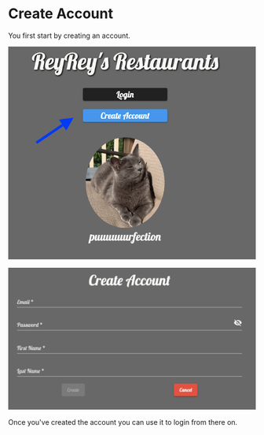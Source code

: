 # Create Account

You first start by creating an account.

![Create Account](img/createAccount.png)

![screenshot](img/create2.png)

Once you've created the account you can use it to login from there on.

